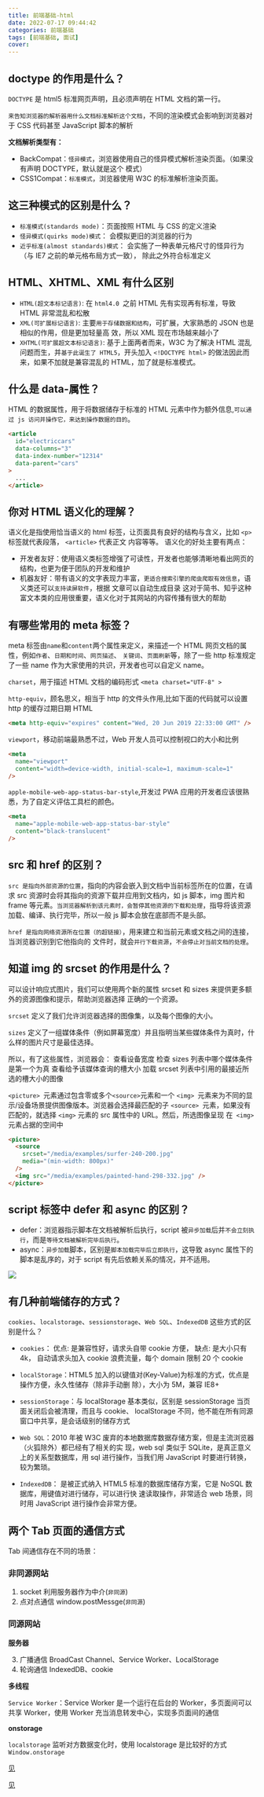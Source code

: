 ```yaml
---
title: 前端基础-html
date: 2022-07-17 09:44:42
categories: 前端基础
tags: [前端基础, 面试]
cover:
---
```


## doctype 的作⽤是什么？

`DOCTYPE` 是 html5 标准⽹⻚声明，且必须声明在 HTML ⽂档的第⼀⾏。

`来告知浏览器的解析器⽤什么⽂档标准解析这个⽂档`，不同的渲染模式会影响到浏览器对于 CSS 代码甚⾄ JavaScript 脚本的解析

**⽂档解析类型有：**

- BackCompat：`怪异模式`，浏览器使⽤⾃⼰的怪异模式解析渲染⻚⾯。（如果没有声明 DOCTYPE，默认就是这个 模式）
- CSS1Compat：`标准模式`，浏览器使⽤ W3C 的标准解析渲染⻚⾯。

## 这三种模式的区别是什么？

- `标准模式(standards mode)`：⻚⾯按照 HTML 与 CSS 的定义渲染
- `怪异模式(quirks mode)模式`： 会模拟更旧的浏览器的⾏为
- `近乎标准(almost standards)模式`： 会实施了⼀种表单元格尺⼨的怪异⾏为（与 IE7 之前的单元格布局⽅式⼀致）， 除此之外符合标准定义

## HTML、XHTML、XML 有什么区别

- `HTML(超⽂本标记语⾔)`: 在 `html4.0 `之前 HTML 先有实现再有标准，导致 HTML ⾮常混乱和松散
- `XML(可扩展标记语⾔)`: 主要`⽤于存储数据和结构`，可扩展，⼤家熟悉的 JSON 也是相似的作⽤，但是更加轻量⾼ 效，所以 XML 现在市场越来越⼩了
- `XHTML(可扩展超⽂本标记语⾔)`: 基于上⾯两者⽽来，W3C 为了解决 HTML 混乱问题⽽⽣，并`基于此诞⽣了 HTML5`，开头加⼊ `<!DOCTYPE html>` 的做法因此⽽来，如果不加就是兼容混乱的 HTML，加了就是标准模式。

## 什么是 data-属性？

HTML 的数据属性，⽤于将数据储存于标准的 HTML 元素中作为额外信息,`可以通过 js 访问并操作它，来达到操作数据的⽬的`。

```html
<article
  id="electriccars"
  data-columns="3"
  data-index-number="12314"
  data-parent="cars"
>
  ...
</article>
```

## 你对 HTML 语义化的理解？

语义化是指使⽤恰当语义的 html 标签，让⻚⾯具有良好的结构与含义，⽐如 `<p>` 标签就代表段落， `<article>` 代表正⽂ 内容等等。 语义化的好处主要有两点：

- 开发者友好：使⽤语义类标签增强了可读性，开发者也能够清晰地看出⽹⻚的结构，也更为便于团队的开发和维护
- 机器友好：带有语义的⽂字表现⼒丰富，`更适合搜索引擎的爬⾍爬取有效信息`，语义类还可以`⽀持读屏软件`，根据 ⽂章可以⾃动⽣成⽬录 这对于简书、知乎这种富⽂本类的应⽤很重要，语义化对于其⽹站的内容传播有很⼤的帮助

## 有哪些常⽤的 meta 标签？

meta 标签由`name`和`content`两个属性来定义，来描述⼀个 HTML ⽹⻚⽂档的属性，例如`作者`、`⽇期和时间`、`⽹⻚描述`、 `关键词`、`⻚⾯刷新`等，除了⼀些 http 标准规定了⼀些 name 作为⼤家使⽤的共识，开发者也可以⾃定义 name。

`charset`，⽤于描述 HTML ⽂档的编码形式 `<meta charset="UTF-8" >`

`http-equiv`，顾名思义，相当于 http 的⽂件头作⽤,⽐如下⾯的代码就可以设置 http 的缓存过期⽇期 HTML

```html
<meta http-equiv="expires" content="Wed, 20 Jun 2019 22:33:00 GMT" />
```

`viewport`，移动前端最熟悉不过，Web 开发⼈员可以控制视⼝的⼤⼩和⽐例

```html
<meta
  name="viewport"
  content="width=device-width, initial-scale=1, maximum-scale=1"
/>
```

`apple-mobile-web-app-status-bar-style`,开发过 PWA 应⽤的开发者应该很熟悉，为了⾃定义评估⼯具栏的颜⾊。

```html
<meta
  name="apple-mobile-web-app-status-bar-style"
  content="black-translucent"
/>
```

## src 和 href 的区别？

`src 是指向外部资源的位置`，指向的内容会嵌⼊到⽂档中当前标签所在的位置，在请求 src 资源时会将其指向的资源下载并应⽤到⽂档内，如 js 脚本，img 图⽚和 frame 等元素。`当浏览器解析到该元素时，会暂停其他资源的下载和处理`，指导将该资源加载、编译、执⾏完毕，所以⼀般 js 脚本会放在底部⽽不是头部。

`href 是指向⽹络资源所在位置（的超链接）`，⽤来建⽴和当前元素或⽂档之间的连接，当浏览器识别到它他指向的 ⽂件时，就会`并⾏下载资源`，`不会停⽌对当前⽂档的处理`。

## 知道 img 的 srcset 的作⽤是什么？

可以设计响应式图⽚，我们可以使⽤两个新的属性 srcset 和 sizes 来提供更多额外的资源图像和提示，帮助浏览器选择 正确的⼀个资源。

`srcset` 定义了我们允许浏览器选择的图像集，以及每个图像的⼤⼩。

`sizes` 定义了⼀组媒体条件（例如屏幕宽度）并且指明当某些媒体条件为真时，什么样的图⽚尺⼨是最佳选择。

所以，有了这些属性，浏览器会： 查看设备宽度 检查 sizes 列表中哪个媒体条件是第⼀个为真 查看给予该媒体查询的槽⼤⼩ 加载 srcset 列表中引⽤的最接近所选的槽⼤⼩的图像

`<picture> `元素通过包含零或多个`<source>`元素和⼀个 `<img> `元素来为不同的显示/设备场景提供图像版本。浏览器会选择最匹配的⼦ `<source> `元素，如果没有匹配的，就选择 `<img>` 元素的 src 属性中的 URL。然后，所选图像呈现 在` <img>` 元素占据的空间中

```html
<picture>
  <source
    srcset="/media/examples/surfer-240-200.jpg"
    media="(min-width: 800px)"
  />
  <img src="/media/examples/painted-hand-298-332.jpg" />
</picture>
```

## script 标签中 defer 和 async 的区别？

- defer：浏览器指示脚本在⽂档被解析后执⾏，script 被`异步加载`后并`不会⽴刻执⾏`，⽽是`等待⽂档被解析完毕后执⾏`。
- async：`异步加载`脚本，区别是`脚本加载完毕后⽴即执⾏`，这导致 async 属性下的脚本是乱序的，对于 script 有先后依赖关系的情况，并不适⽤。

<img src="http://t-blog-images.aijs.top/img/20220717111316.png" />

## 有⼏种前端储存的⽅式？

`cookies`、`localstorage`、`sessionstorage`、`Web SQL`、`IndexedDB` 这些⽅式的区别是什么？

- `cookies`：
  优点: 是兼容性好，请求头⾃带 cookie ⽅便，
  缺点: 是⼤⼩只有 4k， ⾃动请求头加⼊ cookie 浪费流量，每个 domain 限制 20 个 cookie

- `localStorage`：HTML5 加⼊的以键值对(Key-Value)为标准的⽅式，优点是操作⽅便，永久性储存（除⾮⼿动删 除），⼤⼩为 5M，兼容 IE8+

- `sessionStorage`：与 localStorage 基本类似，区别是 sessionStorage 当⻚⾯关闭后会被清理，⽽且与 cookie、 localStorage 不同，他不能在所有同源窗⼝中共享，是会话级别的储存⽅式

- `Web SQL`：2010 年被 W3C 废弃的本地数据库数据存储⽅案，但是主流浏览器（⽕狐除外）都已经有了相关的实 现，web sql 类似于 SQLite，是真正意义上的关系型数据库，⽤ sql 进⾏操作，当我们⽤ JavaScript 时要进⾏转换， 较为繁琐。

- `IndexedDB`： 是被正式纳⼊ HTML5 标准的数据库储存⽅案，它是 NoSQL 数据库，⽤键值对进⾏储存，可以进⾏快 速读取操作，⾮常适合 web 场景，同时⽤ JavaScript 进⾏操作会⾮常⽅便。

## 两个 Tab 页面的通信方式

Tab 间通信存在不同的场景：

### 非同源网站

1. socket 利用服务器作为中介(`非同源`)
2. 点对点通信 window.postMessge(`非同源`)

### 同源网站

**服务器**

3. 广播通信 BroadCast Channel、Service Worker、LocalStorage
4. 轮询通信 IndexedDB、cookie

**多线程**

`Service Worker`：Service Worker 是一个运行在后台的 Worker，多页面间可以共享 Worker，使用 Worker 充当消息转发中心，实现多页面间的通信

**onstorage**

`localstorage` 监听对方数据变化时，使用 localstorage 是比较好的方式 `Window.onstorage`

<a href="https://blog.csdn.net/swl979623074/article/details/120338707" target="_blank" >见</a>

<a href="https://blog.csdn.net/weixin_44733660/article/details/124122112" target="_blank" >见</a>

<!-- **url 传参数** -->
